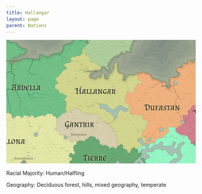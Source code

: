 ```yaml
---
title: Hallangar
layout: page
parent: Nations
---
```


![NationMap](../images/nations/Hallangar.png)

Racial Majority: Human/Halfling

Geography: Deciduous forest, hills, mixed geography, temperate 